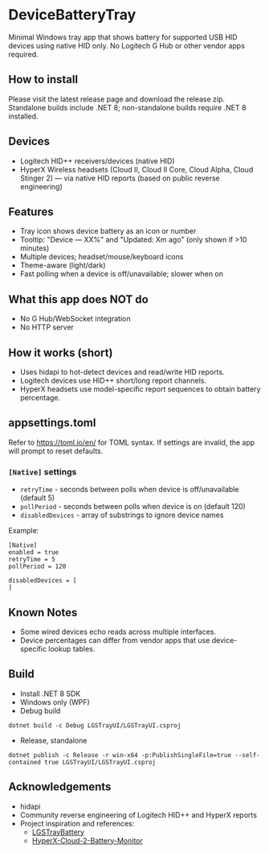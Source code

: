 # DeviceBatteryTray

Minimal Windows tray app that shows battery for supported USB HID devices using native HID only. No Logitech G Hub or other vendor apps required.

## How to install

Please visit the latest release page and download the release zip. Standalone builds include .NET 8; non-standalone builds require .NET 8 installed.

## Devices

-   Logitech HID++ receivers/devices (native HID)
-   HyperX Wireless headsets (Cloud II, Cloud II Core, Cloud Alpha, Cloud Stinger 2) — via native HID reports (based on public reverse engineering)

## Features

-   Tray icon shows device battery as an icon or number
-   Tooltip: "Device — XX%" and "Updated: Xm ago" (only shown if >10 minutes)
-   Multiple devices; headset/mouse/keyboard icons
-   Theme-aware (light/dark)
-   Fast polling when a device is off/unavailable; slower when on

## What this app does NOT do

-   No G Hub/WebSocket integration
-   No HTTP server

## How it works (short)

-   Uses hidapi to hot-detect devices and read/write HID reports.
-   Logitech devices use HID++ short/long report channels.
-   HyperX headsets use model-specific report sequences to obtain battery percentage.

## appsettings.toml

Refer to https://toml.io/en/ for TOML syntax. If settings are invalid, the app will prompt to reset defaults.

### `[Native]` settings

-   `retryTime` - seconds between polls when device is off/unavailable (default 5)
-   `pollPeriod` - seconds between polls when device is on (default 120)
-   `disabledDevices` - array of substrings to ignore device names

Example:

```
[Native]
enabled = true
retryTime = 5
pollPeriod = 120

disabledDevices = [
]
```

## Known Notes

-   Some wired devices echo reads across multiple interfaces.
-   Device percentages can differ from vendor apps that use device-specific lookup tables.

## Build

-   Install .NET 8 SDK
-   Windows only (WPF)
-   Debug build

```
dotnet build -c Debug LGSTrayUI/LGSTrayUI.csproj
```

-   Release, standalone

```
dotnet publish -c Release -r win-x64 -p:PublishSingleFile=true --self-contained true LGSTrayUI/LGSTrayUI.csproj
```

## Acknowledgements

-   hidapi
-   Community reverse engineering of Logitech HID++ and HyperX reports
-   Project inspiration and references:
    -   [LGSTrayBattery](https://github.com/andyvorld/LGSTrayBattery)
    -   [HyperX-Cloud-2-Battery-Monitor](https://github.com/auto94/HyperX-Cloud-2-Battery-Monitor)
